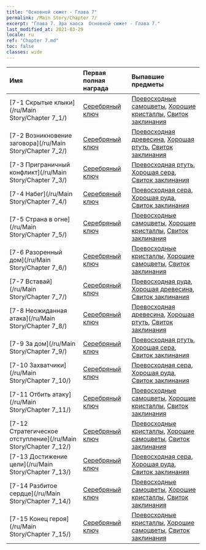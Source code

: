 ```yaml
---
title: "Основной сюжет - Глава 7"
permalink: /Main Story/Chapter 7/
excerpt: "Глава 7. Эра хаоса  Основной сюжет - Глава 7."
last_modified_at: 2021-03-29
locale: ru
ref: "Chapter 7.md"
toc: false
classes: wide
---
```


  | Имя |  Первая полная награда | Выпавшие предметы |
  |:------------|:------------|:------------| 
  | [7-1 Скрытые клыки](/ru/Main Story/Chapter 7_1/) | [Серебряный ключ](/ru/Items/con_693/) | [Превосходные самоцветы](/ru/Items/mat_23/), [Хорошие кристаллы](/ru/Items/mat_17/), [Свиток заклинания](/ru/Items/con_694/) |
  | [7-2 Возникновение заговора](/ru/Main Story/Chapter 7_2/) | [Серебряный ключ](/ru/Items/con_693/) | [Превосходная древесина](/ru/Items/mat_20/), [Хорошая ртуть](/ru/Items/mat_14/), [Свиток заклинания](/ru/Items/con_694/) |
  | [7-3 Приграничный конфликт](/ru/Main Story/Chapter 7_3/) | [Серебряный ключ](/ru/Items/con_693/) | [Превосходная ртуть](/ru/Items/mat_21/), [Хорошая сера](/ru/Items/mat_15/), [Свиток заклинания](/ru/Items/con_694/) |
  | [7-4 Набег](/ru/Main Story/Chapter 7_4/) | [Серебряный ключ](/ru/Items/con_693/) | [Превосходная сера](/ru/Items/mat_22/), [Хорошая руда](/ru/Items/mat_12/), [Свиток заклинания](/ru/Items/con_694/) |
  | [7-5 Страна в огне](/ru/Main Story/Chapter 7_5/) | [Серебряный ключ](/ru/Items/con_693/) | [Превосходные самоцветы](/ru/Items/mat_23/), [Хорошие кристаллы](/ru/Items/mat_17/), [Свиток заклинания](/ru/Items/con_694/) |
  | [7-6 Разоренный дом](/ru/Main Story/Chapter 7_6/) | [Серебряный ключ](/ru/Items/con_693/) | [Превосходные кристаллы](/ru/Items/mat_24/), [Хорошие самоцветы](/ru/Items/mat_16/), [Свиток заклинания](/ru/Items/con_694/) |
  | [7-7 Вставай](/ru/Main Story/Chapter 7_7/) | [Серебряный ключ](/ru/Items/con_693/) | [Превосходная руда](/ru/Items/mat_19/), [Хорошая древесина](/ru/Items/mat_13/), [Свиток заклинания](/ru/Items/con_694/) |
  | [7-8 Неожиданная атака](/ru/Main Story/Chapter 7_8/) | [Серебряный ключ](/ru/Items/con_693/) | [Превосходная древесина](/ru/Items/mat_20/), [Хорошая ртуть](/ru/Items/mat_14/), [Свиток заклинания](/ru/Items/con_694/) |
  | [7-9 За дом](/ru/Main Story/Chapter 7_9/) | [Серебряный ключ](/ru/Items/con_693/) | [Превосходная ртуть](/ru/Items/mat_21/), [Хорошая сера](/ru/Items/mat_15/), [Свиток заклинания](/ru/Items/con_694/) |
  | [7-10 Захватчики](/ru/Main Story/Chapter 7_10/) | [Серебряный ключ](/ru/Items/con_693/) | [Превосходная сера](/ru/Items/mat_22/), [Хорошая руда](/ru/Items/mat_12/), [Свиток заклинания](/ru/Items/con_694/) |
  | [7-11 Отбить атаку](/ru/Main Story/Chapter 7_11/) | [Серебряный ключ](/ru/Items/con_693/) | [Превосходные самоцветы](/ru/Items/mat_23/), [Хорошие кристаллы](/ru/Items/mat_17/), [Свиток заклинания](/ru/Items/con_694/) |
  | [7-12 Стратегическое отступление](/ru/Main Story/Chapter 7_12/) | [Серебряный ключ](/ru/Items/con_693/) | [Превосходные кристаллы](/ru/Items/mat_24/), [Хорошие самоцветы](/ru/Items/mat_16/), [Свиток заклинания](/ru/Items/con_694/) |
  | [7-13 Достижение цели](/ru/Main Story/Chapter 7_13/) | [Серебряный ключ](/ru/Items/con_693/) | [Превосходная сера](/ru/Items/mat_22/), [Хорошая руда](/ru/Items/mat_12/), [Свиток заклинания](/ru/Items/con_694/) |
  | [7-14 Разбитое сердце](/ru/Main Story/Chapter 7_14/) | [Серебряный ключ](/ru/Items/con_693/) | [Превосходные самоцветы](/ru/Items/mat_23/), [Хорошие кристаллы](/ru/Items/mat_17/), [Свиток заклинания](/ru/Items/con_694/) |
  | [7-15 Конец героя](/ru/Main Story/Chapter 7_15/) | [Серебряный ключ](/ru/Items/con_693/) | [Превосходные кристаллы](/ru/Items/mat_24/), [Хорошие самоцветы](/ru/Items/mat_16/), [Свиток заклинания](/ru/Items/con_694/) |
